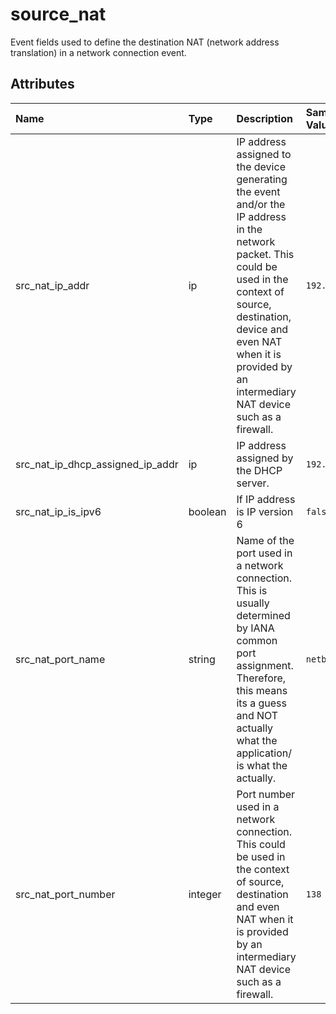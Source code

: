 # source_nat

Event fields used to define the destination NAT (network address translation) in a network connection event.

## Attributes

| Name | Type | Description | Sample Value |
|:---|:---|:---|:---|
 | src_nat_ip_addr | ip | IP address assigned to the device generating the event and/or the IP address in the network packet. This could be used in the context of source, destination, device and even NAT when it is provided by an intermediary NAT device such as a firewall. | ```192.168.1.2``` |
 | src_nat_ip_dhcp_assigned_ip_addr | ip | IP address assigned by the DHCP server. | ```192.168.1.2``` |
 | src_nat_ip_is_ipv6 | boolean | If IP address is IP version 6 | ```false``` |
 | src_nat_port_name | string | Name of the port used in a network connection. This is usually determined by IANA common port assignment. Therefore, this means its a guess and NOT actually what the application/ is what the actually. | ```netbios-dgm``` |
 | src_nat_port_number | integer | Port number used in a network connection. This could be used in the context of source, destination and even NAT when it is provided by an intermediary NAT device such as a firewall. | ```138``` |
